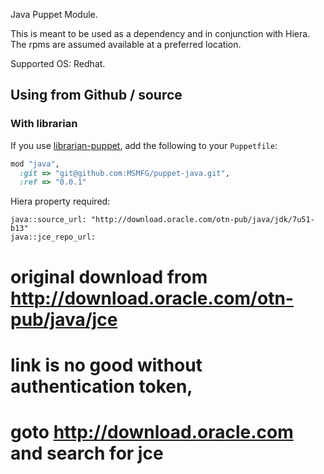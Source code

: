 Java Puppet Module.

This is meant to be used as a dependency and in conjunction with Hiera.
The rpms are assumed available at a preferred location.


Supported OS: Redhat.


## Using from Github / source

### With librarian

If you use [librarian-puppet](https://github.com/rodjek/librarian-puppet), add
the following to your `Puppetfile`:

```ruby
mod "java",
  :git => "git@github.com:MSMFG/puppet-java.git",
  :ref => "0.0.1"
```

Hiera property required:

```
java::source_url: "http://download.oracle.com/otn-pub/java/jdk/7u51-b13"
java::jce_repo_url:
```


# original download from http://download.oracle.com/otn-pub/java/jce
# link is no good without authentication token,
# goto http://download.oracle.com and search for jce